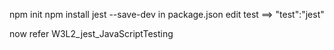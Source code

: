 npm init
npm install jest --save-dev
in package.json edit test ==> "test":"jest"

now refer W3L2_jest_JavaScriptTesting
